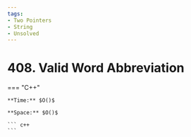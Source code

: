 ```yaml
---
tags:
- Two Pointers
- String
- Unsolved
---
```



# 408. Valid Word Abbreviation

=== "C++"

    **Time:** $O()$

    **Space:** $O()$

    ``` c++
    ```